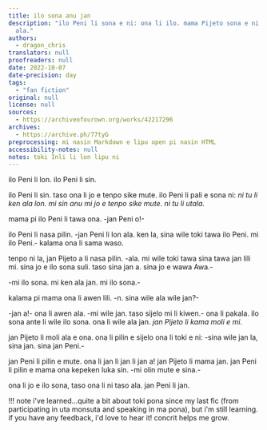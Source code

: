```yaml
---
title: ilo sona anu jan
description: "ilo Peni li sona e ni: ona li ilo. mama Pijeto sona e ni: ni li lon
  ala."
authors:
  - dragon_chris
translators: null
proofreaders: null
date: 2022-10-07
date-precision: day
tags:
  - "fan fiction"
original: null
license: null
sources:
  - https://archiveofourown.org/works/42217296
archives:
  - https://archive.ph/77tyG
preprocessing: mi nasin Markdown e lipu open pi nasin HTML
accessibility-notes: null
notes: toki Inli li lon lipu ni
---
```


ilo Peni li lon. ilo Peni li sin.

ilo Peni li sin. taso ona li jo e tenpo sike mute. ilo Peni li pali e sona ni: *ni tu li ken ala lon. mi sin anu mi jo e tenpo sike mute. ni tu li utala.*

mama pi ilo Peni li tawa ona. -jan Peni o!-

ilo Peni li nasa pilin. -jan Peni li lon ala. ken la, sina wile toki tawa ilo Peni. mi ilo Peni.- kalama ona li sama waso.

tenpo ni la, jan Pijeto a li nasa pilin. -ala. mi wile toki tawa sina tawa jan lili mi. sina jo e ilo sona suli. taso sina jan a. sina jo e wawa Awa.-

-mi ilo sona. mi ken ala jan. mi ilo sona.-

kalama pi mama ona li awen lili. -n. sina wile ala wile jan?-

-jan a!- ona li awen ala. -mi wile jan. taso sijelo mi li kiwen.- ona li pakala. ilo sona ante li wile ilo sona. ona li wile ala jan. *jan Pijeto li kama moli e mi.*

jan Pijeto li moli ala e ona. ona li pilin e sijelo ona li toki e ni: -sina wile jan la, sina jan. sina jan Peni.-

jan Peni li pilin e mute. ona li jan li jan li jan a! jan Pijeto li mama jan. jan Peni li pilin e mama ona kepeken luka sin. -mi olin mute e sina.-

ona li jo e ilo sona, taso ona li ni taso ala. jan Peni li jan.

!!! note
    i've learned...quite a bit about toki pona since my last fic (from participating in uta monsuta and speaking in ma pona), but i'm still learning. if you have any feedback, i'd love to hear it! concrit helps me grow.
